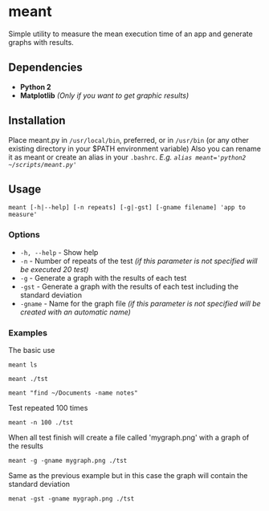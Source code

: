 meant
=====

Simple utility to measure the mean execution time of an app and generate graphs with results.


Dependencies
------------
  * **Python 2**
  * **Matplotlib** *(Only if you want to get graphic results)*


Installation
------------
Place meant.py in `/usr/local/bin`, preferred, or in `/usr/bin` (or any other existing directory in your $PATH environment variable)
Also you can rename it as meant or create an alias in your `.bashrc`. *E.g. `alias meant='python2 ~/scripts/meant.py'`*


Usage
-----

    meant [-h|--help] [-n repeats] [-g|-gst] [-gname filename] 'app to measure'


### Options
  * `-h, --help` - Show help
  * `-n` - Number of repeats of the test *(if this parameter is not specified will be executed 20 test)*
  * `-g` - Generate a graph with the results of each test
  * `-gst` - Generate a graph with the results of each test including the standard deviation
  * `-gname` - Name for the graph file *(if this parameter is not specified will be created with an automatic name)*

### Examples

The basic use

    meant ls

    meant ./tst

    meant "find ~/Documents -name notes"

Test repeated 100 times

    meant -n 100 ./tst

When all test finish will create a file called 'mygraph.png' with a graph of the results

    meant -g -gname mygraph.png ./tst

Same as the previous example but in this case the graph will contain the standard deviation

    menat -gst -gname mygraph.png ./tst
